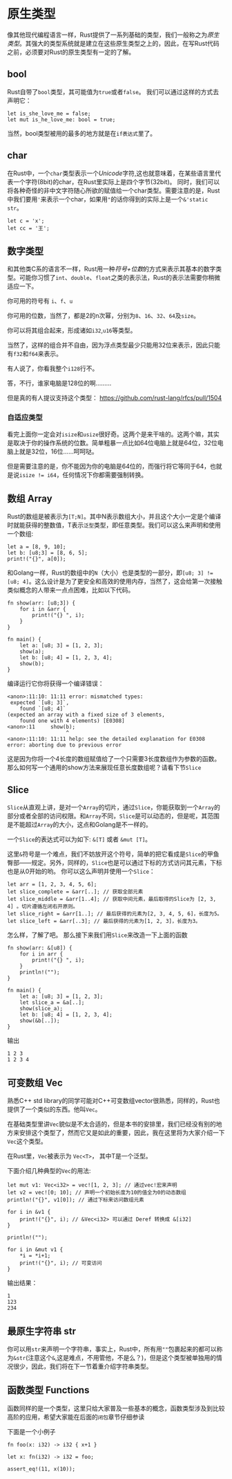 # 原生类型

像其他现代编程语言一样，Rust提供了一系列基础的类型，我们一般称之为*原生类型*。其强大的类型系统就是建立在这些原生类型之上的，因此，在写Rust代码之前，必须要对Rust的原生类型有一定的了解。

## bool

Rust自带了`bool`类型，其可能值为`true`或者`false`。
我们可以通过这样的方式去声明它：
```
let is_she_love_me = false;
let mut is_he_love_me: bool = true;
```
当然，bool类型被用的最多的地方就是在`if表达式`里了。

## char

在Rust中，一个`char`类型表示一个*Unicode*字符,这也就意味着，在某些语言里代表一个字符(8bit)的char，在Rust里实际上是四个字节(32bit)。
同时，我们可以将各种奇怪的非中文字符随心所欲的赋值给一个char类型。需要注意的是，Rust中我们要用`'`来表示一个char，如果用`"`的话你得到的实际上是一个`&'static str`。

```
let c = 'x';
let cc = '王';
```

## 数字类型

和其他类C系的语言不一样，Rust用一种*符号+位数*的方式来表示其基本的数字类型。可能你习惯了`int`、`double`、`float`之类的表示法，Rust的表示法需要你稍微适应一下。

你可用的符号有 `i`、`f`、`u`

你可用的位数，当然了，都是2的n次幂，分别为`8`、`16`、`32`、`64`及`size`。

你可以将其组合起来，形成诸如`i32`,`u16`等类型。

当然了，这样的组合并不自由，因为浮点类型最少只能用32位来表示，因此只能有`f32`和`f64`来表示。

有人说了，你看我整个`i128`行不。

答，不行，谁家电脑是128位的啊……… 

但是真的有人提议支持这个类型： https://github.com/rust-lang/rfcs/pull/1504 

### 自适应类型

看完上面你一定会对`isize`和`usize`很好奇。这两个是来干啥的。这两个嘛，其实是取决于你的操作系统的位数。简单粗暴一点比如64位电脑上就是64位，32位电脑上就是32位，16位……呵呵哒。

但是需要注意的是，你不能因为你的电脑是64位的，而强行将它等同于64，也就是说`isize != i64`，任何情况下你都需要强制转换。

## 数组 Array

Rust的数组是被表示为`[T;N]`。其中N表示数组大小，并且这个大小一定是个编译时就能获得的整数值，T表示`泛型`类型，即任意类型。我们可以这么来声明和使用一个数组:

```
let a = [8, 9, 10];
let b: [u8;3] = [8, 6, 5]; 
print!("{}", a[0]);
```

和Golang一样，Rust的数组中的`N`（大小）也是类型的一部分，即`[u8; 3] != [u8; 4]`。这么设计是为了更安全和高效的使用内存，当然了，这会给第一次接触类似概念的人带来一点点困难，比如以下代码。

```
fn show(arr: [u8;3]) {
    for i in &arr {
        print!("{} ", i);
    }
}

fn main() {
    let a: [u8; 3] = [1, 2, 3];
    show(a);
    let b: [u8; 4] = [1, 2, 3, 4];
    show(b);
}
```

编译运行它你将获得一个编译错误：

```
<anon>:11:10: 11:11 error: mismatched types:
 expected `[u8; 3]`,
    found `[u8; 4]`
(expected an array with a fixed size of 3 elements,
    found one with 4 elements) [E0308]
<anon>:11     show(b);
                   ^
<anon>:11:10: 11:11 help: see the detailed explanation for E0308
error: aborting due to previous error
```

这是因为你将一个4长度的数组赋值给了一个只需要3长度数组作为参数的函数。那么如何写一个通用的show方法来展现任意长度数组呢？请看下节`Slice`

## Slice

`Slice`从直观上讲，是对一个`Array`的切片，通过`Slice`，你能获取到一个`Array`的部分或者全部的访问权限。和`Array`不同，`Slice`是可以动态的，但是呢，其范围是不能超过`Array`的大小，这点和Golang是不一样的。

一个`Slice`的表达式可以为如下: `&[T]` 或者 `&mut [T]`。

这里`&`符号是一个难点，我们不妨放开这个符号，简单的把它看成是`Slice`的甲鱼臀部——规定。另外，同样的，`Slice`也是可以通过下标的方式访问其元素，下标也是从0开始的哟。
你可以这么声明并使用一个`Slice`：

```
let arr = [1, 2, 3, 4, 5, 6];
let slice_complete = &arr[..]; // 获取全部元素
let slice_middle = &arr[1..4]; // 获取中间元素，最后取得的Slice为 [2, 3, 4] 。切片遵循左闭右开原则。
let slice_right = &arr[1..]; // 最后获得的元素为[2, 3, 4, 5, 6]，长度为5。
let slice_left = &arr[..3]; // 最后获得的元素为[1, 2, 3]，长度为3。
```

怎么样，了解了吧。
那么接下来我们用`Slice`来改造一下上面的函数

```
fn show(arr: &[u8]) {
    for i in arr {
        print!("{} ", i);
    }
    println!("");
}

fn main() {
    let a: [u8; 3] = [1, 2, 3];
    let slice_a = &a[..];
    show(slice_a);
    let b: [u8; 4] = [1, 2, 3, 4];
    show(&b[..]);
}
```
输出
```
1 2 3
1 2 3 4
```

## 可变数组 Vec

熟悉C++ std library的同学可能对C++可变数组vector很熟悉，同样的，Rust也提供了一个类似的东西。他叫`Vec`。

在基础类型里讲`Vec`貌似是不太合适的，但是本书的安排里，我们已经没有别的地方来安排这个类型了，然而它又是如此的重要，因此，我在这里将为大家介绍一下`Vec`这个类型。

在Rust里，`Vec`被表示为 `Vec<T>`， 其中T是一个泛型。

下面介绍几种典型的`Vec`的用法:

```
let mut v1: Vec<i32> = vec![1, 2, 3]; // 通过vec!宏来声明
let v2 = vec![0; 10]; // 声明一个初始长度为10的值全为0的动态数组
println!("{}", v1[0]); // 通过下标来访问数组元素

for i in &v1 {
    print!("{}", i); // &Vec<i32> 可以通过 Deref 转换成 &[i32]
}

println!("");

for i in &mut v1 {
    *i = *i+1;
    print!("{}", i); // 可变访问
}

```
输出结果：
```
1
123
234
```

## 最原生字符串 str

你可以用`str`来声明一个字符串，事实上，Rust中，所有用`""`包裹起来的都可以称为`&str`(注意这个`&`,这是难点，不用管他，不是么？)，但是这个类型被单独用的情况很少，因此，我们将在下一节着重介绍字符串类型。

## 函数类型 Functions

函数同样的是一个类型，这里只给大家普及一些基本的概念，函数类型涉及到比较高阶的应用，希望大家能在后面的`闭包`章节仔细参读

下面是一个小例子

```
fn foo(x: i32) -> i32 { x+1 }

let x: fn(i32) -> i32 = foo;

assert_eq!(11, x(10));

```
